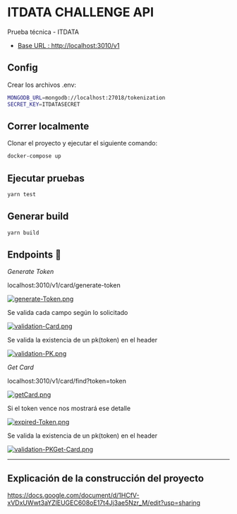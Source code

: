 # ITDATA CHALLENGE API

Prueba técnica - ITDATA

- [Base URL : http://localhost:3010/v1](http://localhost:3010/v1)

## Config

Crear los archivos .env:

```bash
MONGODB_URL=mongodb://localhost:27018/tokenization
SECRET_KEY=ITDATASECRET
```

## Correr localmente

Clonar el proyecto y ejecutar el siguiente comando:

```bash
docker-compose up
```

## Ejecutar pruebas

```bash
yarn test
```

## Generar build

```bash
yarn build
```
## Endpoints 🚀

_Generate Token_

localhost:3010/v1/card/generate-token

[![generate-Token.png](https://i.postimg.cc/k5Qg25sv/generate-Token.png)](https://postimg.cc/mcrsqB0P)

Se valida cada campo según lo solicitado

[![validation-Card.png](https://i.postimg.cc/kX28BxbN/validation-Card.png)](https://postimg.cc/Mv8XLftX)

Se valida la existencia de un pk(token) en el header

[![validation-PK.png](https://i.postimg.cc/pV4rc3m8/validation-PK.png)](https://postimg.cc/gryGnSqk)


_Get Card_

localhost:3010/v1/card/find?token=token

[![getCard.png](https://i.postimg.cc/cHT94Qny/getCard.png)](https://postimg.cc/PppzSvy2)

Si el token vence nos mostrará ese detalle

[![expired-Token.png](https://i.postimg.cc/d0VTcrwT/expired-Token.png)](https://postimg.cc/G46pkBBc)

Se valida la existencia de un pk(token) en el header

[![validation-PKGet-Card.png](https://i.postimg.cc/yYfgKnYX/validation-PKGet-Card.png)](https://postimg.cc/gnZkqVhn)

---

## Explicación de la construcción del proyecto

https://docs.google.com/document/d/1HCfV-xVDxUWwt3aYZlEUGEC608oE17t4Jj3ae5Nzr_M/edit?usp=sharing